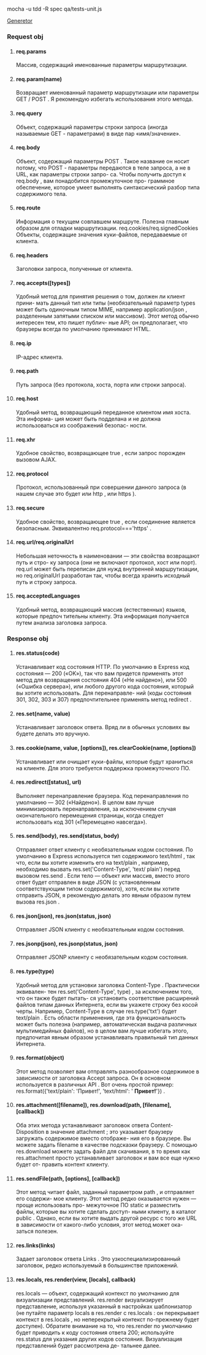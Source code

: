 <p>mocha -u tdd -R spec qa/tests-unit.js</p>
<a href="http://preshing.com/20110811/xkcd-password-generator/">Generetor</a>   
<h3>Request obj</h3>
<ol>
    <li>
        <h4>
            req.params
        </h4>
        <p>
            Массив, содержащий именованные параметры маршрутизации.
        </p>
    </li>
    <li>
        <h4>
            req.param(name)
        </h4>
        <p>
            Возвращает именованный параметр маршрутизации или параметры GET / POST . Я рекомендую избегать использования этого метода.
        </p>
    </li>
    <li>
        <h4>
            req.query
        </h4>
        <p>
            Объект, содержащий параметры строки запроса (иногда называемые GET - параметрами) в виде пар «имя/значение».
        </p>
    </li>
    <li>
        <h4>
            req.body
        </h4>
        <p>
            Объект, содержащий параметры POST . Такое название он носит потому, что POST - параметры передаются в теле запроса, а не
            в URL, как параметры строки запро- са. Чтобы получить доступ к req.body , вам понадобится промежуточное про-
            граммное обеспечение, которое умеет выполнять синтаксический разбор типа содержимого тела.
        </p>
    </li>
    <li>
        <h4>
            req.route
        </h4>
        <p>
            Информация о текущем совпавшем маршруте. Полезна главным образом для отладки маршрутизации. req.cookies/req.signedCookies
            Объекты, содержащие значения куки-файлов, передаваемые от клиента.
        </p>
    </li>
    <li>
        <h4>
            req.headers
        </h4>
        <p>
            Заголовки запроса, полученные от клиента.
        </p>
    </li>
    <li>
        <h4>
            req.accepts([types])
        </h4>
        <p>
            Удобный метод для принятия решения о том, должен ли клиент прини- мать данный тип или типы (необязательный параметр types
            может быть одиночным типом MIME, например application/json , разделенным запятыми списком или массивом). Этот
            метод обычно интересен тем, кто пишет публич- ные API; он предполагает, что браузеры всегда по умолчанию принимают
            HTML.
        </p>
    </li>
    <li>
        <h4>
            req.ip
        </h4>
        <p>
            IP-адрес клиента.
        </p>
    </li>
    <li>
        <h4>
            req.path
        </h4>
        <p>
            Путь запроса (без протокола, хоста, порта или строки запроса).
        </p>
    </li>
    <li>
        <h4>
            req.host
        </h4>
        <p>
            Удобный метод, возвращающий переданное клиентом имя хоста. Эта информа- ция может быть подделана и не должна использоваться
            из соображений безопас- ности.
        </p>
    </li>
    <li>
        <h4>
            req.xhr
        </h4>
        <p>
            Удобное свойство, возвращающее true , если запрос порожден вызовом AJAX.
        </p>
    </li>
    <li>
        <h4>
            req.protocol
        </h4>
        <p>
            Протокол, использованный при совершении данного запроса (в нашем случае это будет или http , или https ).
        </p>
    </li>
    <li>
        <h4>
            req.secure
        </h4>
        <p>
            Удобное свойство, возвращающее true , если соединение является безопасным. Эквивалентно req.protocol==='https' .
        </p>
    </li>
    <li>
        <h4>
            req.url/req.originalUrl
        </h4>
        <p>
            Небольшая неточность в наименовании — эти свойства возвращают путь и стро- ку запроса (они не включают протокол, хост или
            порт). req.url может быть переписан для нужд внутренней маршрутизации, но req.originalUrl разработан так, чтобы
            всегда хранить исходный путь и строку запроса.
        </p>
    </li>
    <li>
        <h4>
            req.acceptedLanguages
        </h4>
        <p>
            Удобный метод, возвращающий массив (естественных) языков, которые предпоч­ тительны клиенту. Эта информация получается путем
            анализа заголовка запроса.
        </p>
    </li>
</ol>

<h3>Response obj</h3>
<ol>
    <li>
        <h4>
            res.status(code)
        </h4>
        <p>
            Устанавливает код состояния HTTP. По умолчанию в Express код состояния — 200 («OK»), так что вам придется применять этот
            метод для возвращения состояния 404 («Не найдено»), или 500 («Ошибка сервера»), или любого другого кода состояния,
            который вы хотите использовать. Для перенаправле- ний (коды состояния 301, 302, 303 и 307) предпочтительнее применять
            метод redirect .
        </p>
    </li>
    <li>
        <h4>
            res.set(name, value)
        </h4>
        <p>
            Устанавливает заголовок ответа. Вряд ли в обычных условиях вы будете делать это вручную.
        </p>
    </li>
    <li>
        <h4>
            res.cookie(name, value, [options]), res.clearCookie(name, [options])
        </h4>
        <p>
            Устанавливает или очищает куки-файлы, которые будут храниться на клиенте. Для этого требуется поддержка промежуточного ПО.
        </p>
    </li>
    <li>
        <h4>
            res.redirect([status], url)
        </h4>
        <p>
            Выполняет перенаправление браузера. Код перенаправления по умолчанию — 302 («Найдено»). В целом вам лучше минимизировать
            перенаправления, за исключением случая окончательного перемещения страницы, когда следует использовать код 301
            («Перемещено навсегда»).
        </p>
    </li>
    <li>
        <h4>
            res.send(body), res.send(status, body)
        </h4>
        <p>
            Отправляет ответ клиенту с необязательным кодом состояния. По умолчанию в Express используется тип содержимого text/html
            , так что, если вы хотите изменить его на text/plain , например, необходимо вызвать res.set('Content-Type', 'text/
            plain') перед вызовом res.send . Если тело — объект или массив, вместо этого ответ будет отправлен в виде JSON
            (c установленным соответствующим типом содержимого), хотя, если вы хотите отправить JSON, я рекомендую делать
            это явным образом путем вызова res.json .
        </p>
    </li>
    <li>
        <h4>
            res.json(json), res.json(status, json)
        </h4>
        <p>
            Отправляет JSON клиенту с необязательным кодом состояния.
        </p>
    </li>
    <li>
        <h4>
            res.jsonp(json), res.jsonp(status, json)
        </h4>
        <p>
            Отправляет JSONP клиенту с необязательным кодом состояния.
        </p>
    </li>
    <li>
        <h4>
            res.type(type)
        </h4>
        <p>
            Удобный метод для установки заголовка Content-Type . Практически эквивален- тен res.set('Content-Type', type) , за исключением
            того, что он также будет пытать- ся установить соответствие расширений файлов типам данных Интернета, если вы
            укажете строку без косой черты. Например, Content-Type в случае res.type('txt') будет text/plain . Есть области
            применения, где эта функциональность может быть полезна (например, автоматическая выдача различных мультимедийных
            файлов), но в целом вам лучше избегать этого, предпочитая явным образом устанавливать правильный тип данных Интернета.
        </p>
    </li>
    <li>
        <h4>
            res.format(object)
        </h4>
        <p>
            Этот метод позволяет вам отправлять разнообразное содержимое в зависимости от заголовка Accept запроса. Он в основном используется
            в различных API . Вот очень простой пример: res.format({'text/plain': 'Привет!', 'text/html': '
            <b>Привет!</b>'}) .
        </p>
    </li>
    <li>
        <h4>
            res.attachment([filename]), res.download(path, [filename], [callback])
        </h4>
        <p>
            Оба этих метода устанавливают заголовок ответа Content-Disposition в значение attachment ; это указывает браузеру загружать
            содержимое вместо отображе- ния его в браузере. Вы можете задать filename в качестве подсказки браузеру. С помощью
            res.download можете задать файл для скачивания, в то время как res.attachment просто устанавливает заголовок
            и вам все еще нужно будет от- править контент клиенту.
        </p>
    </li>
    <li>
        <h4>
            res.sendFile(path, [options], [callback])
        </h4>
        <p>
            Этот метод читает файл, заданный параметром path , и отправляет его содержи- мое клиенту. Этот метод редко оказывается нужен
            — проще использовать про- межуточное ПО static и разместить файлы, которые вы хотите сделать доступ- ными клиенту,
            в каталог public . Однако, если вы хотите выдать другой ресурс с того же URL в зависимости от какого-либо условия,
            этот метод может ока- заться полезен.
        </p>
    </li>
    <li>
        <h4>
            res.links(links)
        </h4>
        <p>
            Задает заголовок ответа Links . Это узкоспециализированный заголовок, редко используемый в большинстве приложений.
        </p>
    </li>
    <li>
        <h4>
            res.locals, res.render(view, [locals], callback)
        </h4>
        <p>
            res.locals — объект, содержащий контекст по умолчанию для визуализации представлений. res.render визуализирует представление,
            используя указанный в настройках шаблонизатор (не путайте параметр locals в res.render с res.locals : он перекрывает
            контекст в res.locals , но неперекрытый контекст по-прежнему будет доступен). Обратите внимание на то, что res.render
            по умолчанию будет приводить к коду состояния ответа 200; используйте res.status для указания других кодов состояния.
            Визуализация представлений будет рассмотрена де- тальнее далее.
        </p>
    </li>
</ol>
